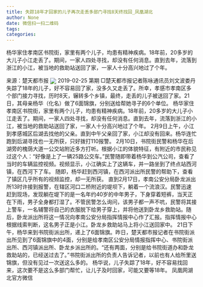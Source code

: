 ```yaml
---
title: 失踪18年才回家的儿子再次走丢多部门寻找8天终找回_凤凰湖北
author: None
date: 微信扫一扫二维码
tags: 
categories: 
---
```

杨华家住孝南区书院街，家里有两个儿子，均患有精神疾病。18年前，20多岁的大儿子小江走丢了。期间，一家人四处寻找，却没有任何消息。直到去年，流落到浙江的小江，被当地的救助站送回了家，一家人十分高兴地过了个年。
<!-- more -->
来源：楚天都市报
<img align="center" border="0" src="http://p2.ifengimg.com/a/2016/0810/204c433878d5cf9size1_w16_h16.png" />
2019-02-25 第期
□楚天都市报记者陈咏通讯员刘文波娄丹
失踪了18年的儿子，好不容易回了家，没多久又走丢了。所幸，孝感市孝南区多个部门接力寻找，历时8天，辗转多个乡镇，最终，走丢的儿子被送回了家。21日，其母亲杨华（化名）做了6面锦旗，分别送给帮她寻子的6个单位。
杨华家住孝南区书院街，家里有两个儿子，均患有精神疾病。18年前，20多岁的大儿子小江走丢了。期间，一家人四处寻找，却没有任何消息。直到去年，流落到浙江的小江，被当地的救助站送回了家，一家人十分高兴地过了个年。
2月9日上午，小江到孝感城区后湖去找他的父亲。直到中午父亲回了家，小江却没有回来。杨华连忙跑到后湖寻找也一无所获，只好拨打110报警。
2月10日，书院街民警和杨华在后湖旁的槐荫大道一公交站附近多方打听。根据小江的体貌特征，有附近的市民称见过这个人：“好像是上了一辆25路公交车。”民警随即带着杨华到公汽公司，查看了当时的车辆监控视频。视频显示，小江确实上了这辆车，并一路坐到了终点站西河镇，在西河下了车。
随即，杨华赶到西河镇，在西河派出所民警的帮助下，查看了镇区几乎所有的视频监控，却一无所获。
直到2月17日，孝南公安分局卧龙派出所13时许接到报警，在辖区河口二桥附近的堤坝下，躺着一个流浪汉。民警迅速赶到现场，发现躺在堤下的是一名年约40岁的中年男子，下身穿着短裤，当天正在下雨，男子全身都打湿了。不管民警怎么询问，该男子都一声不吭，民警将其接上警车，一名辅警将自己的衣服脱下给男子穿上，并将他送到卧龙乡救助站。随后，卧龙派出所将这一情况向孝南公安分局指挥情报中心作了汇报。指挥情报中心根据线索判断，这名男子正是小江。卧龙乡救助站马上将小江送回家中。
21日下午，杨华来到书院街派出所，递上了6面锦旗。昨日，楚天都市报记者在书院街派出所见到了6面锦旗中的4面，分别是给孝南区公安分局情报指挥中心、书院街派出所、西河镇派出所、卧龙乡派出所的。“还有两面，分别是给书院街道办和卧龙救助站的，已经送过去了。”书院街派出所的负责人告诉记者，以前也有人给所里送锦旗，但没有见过一次送这么多的。
杨华说，儿子失踪了18年，好不容易找回来，这次要不是这么多部门帮忙，让儿子及时回家，可能又要等18年。
凤凰网湖北官方微信
